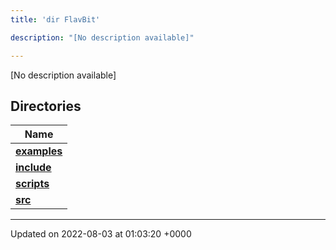 ```yaml
---
title: 'dir FlavBit'

description: "[No description available]"

---
```







[No description available]

## Directories

| Name           |
| -------------- |
| **[examples](/documentation/code/main/files/dir_ceac9c226c06f2d8cc942a91d8761014/#dir-examples)**  |
| **[include](/documentation/code/main/files/dir_6718e6f775867ee8f236c973530b25fa/#dir-include)**  |
| **[scripts](/documentation/code/main/files/dir_a067623e4190754646e2c6911441325d/#dir-scripts)**  |
| **[src](/documentation/code/main/files/dir_94152b36e2a6900319663d0a0512906c/#dir-src)**  |






-------------------------------

Updated on 2022-08-03 at 01:03:20 +0000
